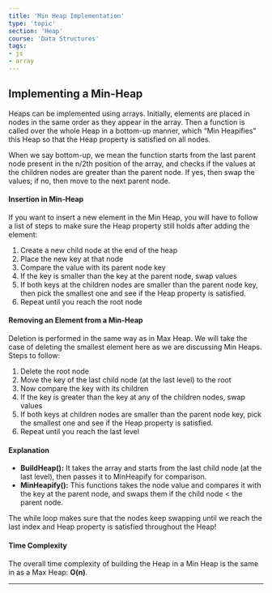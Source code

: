 ```yaml
---
title: 'Min Heap Implementation'
type: 'topic'
section: 'Heap'
course: 'Data Structures'
tags:
- js
- array
---
```

## Implementing a Min-Heap
Heaps can be implemented using arrays. Initially, elements are placed in nodes in the same order as they appear in the array. Then a function is called over the whole Heap in a bottom-up manner, which “Min Heapifies” this Heap so that the Heap property is satisfied on all nodes.

When we say bottom-up, we mean the function starts from the last parent node present in the n/2th position of the array, and checks if the values at the children nodes are greater than the parent node. If yes, then swap the values; if no, then move to the next parent node.

#### Insertion in Min-Heap
If you want to insert a new element in the Min Heap, you will have to follow a list of steps to make sure the Heap property still holds after adding the element:
1. Create a new child node at the end of the heap
1. Place the new key at that node
1. Compare the value with its parent node key
1. If the key is smaller than the key at the parent node, swap values
1. If both keys at the children nodes are smaller than the parent node key, then pick the smallest one and see if the Heap property is satisfied.
1. Repeat until you reach the root node

#### Removing an Element from a Min-Heap
Deletion is performed in the same way as in Max Heap. We will take the case of deleting the smallest element here as we are discussing Min Heaps.
Steps to follow:
1. Delete the root node
1. Move the key of the last child node (at the last level) to the root
1. Now compare the key with its children
1. If the key is greater than the key at any of the children nodes, swap values
1. If both keys at children nodes are smaller than the parent node key, pick the smallest one and see if the Heap property is satisfied.
1. Repeat until you reach the last level


#### Explanation
- **BuildHeap():** It takes the array and starts from the last child node (at the last level), then passes it to MinHeapify for comparison.
- **MinHeapify():** This functions takes the node value and compares it with the key at the parent node, and swaps them if the child node < the parent node.

The while loop makes sure that the nodes keep swapping until we reach the last index and Heap property is satisfied throughout the Heap!

#### Time Complexity
The overall time complexity of building the Heap in a Min Heap is the same in as a Max Heap: **O(n)**.

---